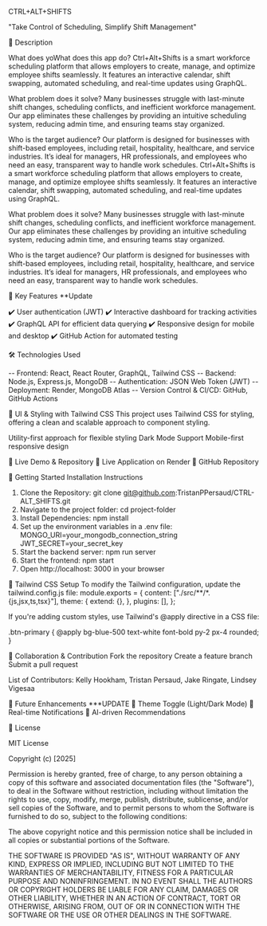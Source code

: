 CTRL+ALT+SHIFTS

"Take Control of Scheduling, Simplify Shift Management"


🚀 Description

What does yoWhat does this app do?
Ctrl+Alt+Shifts is a smart workforce scheduling platform that allows employers to create, manage, and optimize employee shifts seamlessly. It features an interactive calendar, shift swapping, automated scheduling, and real-time updates using GraphQL.

What problem does it solve?
Many businesses struggle with last-minute shift changes, scheduling conflicts, and inefficient workforce management. Our app eliminates these challenges by providing an intuitive scheduling system, reducing admin time, and ensuring teams stay organized.

Who is the target audience?
Our platform is designed for businesses with shift-based employees, including retail, hospitality, healthcare, and service industries. It’s ideal for managers, HR professionals, and employees who need an easy, transparent way to handle work schedules.
Ctrl+Alt+Shifts is a smart workforce scheduling platform that allows employers to create, manage, and optimize employee shifts seamlessly. It features an interactive calendar, shift swapping, automated scheduling, and real-time updates using GraphQL.

What problem does it solve?
Many businesses struggle with last-minute shift changes, scheduling conflicts, and inefficient workforce management. Our app eliminates these challenges by providing an intuitive scheduling system, reducing admin time, and ensuring teams stay organized.

Who is the target audience?
Our platform is designed for businesses with shift-based employees, including retail, hospitality, healthcare, and service industries. It’s ideal for managers, HR professionals, and employees who need an easy, transparent way to handle work schedules.


🎯 Key Features **Update

✔️ User authentication (JWT)
✔️ Interactive dashboard for tracking activities
✔️ GraphQL API for efficient data querying
✔️ Responsive design for mobile and desktop
✔️ GitHub Action for automated testing

🛠 Technologies Used

-- Frontend: React, React Router, GraphQL, Tailwind CSS
-- Backend: Node.js, Express.js, MongoDB
-- Authentication: JSON Web Token (JWT)
-- Deployment: Render, MongoDB Atlas
-- Version Control & CI/CD: GitHub, GitHub Actions

🎨 UI & Styling with Tailwind CSS
This project uses Tailwind CSS for styling, offering a clean and scalable approach to component styling.

Utility-first approach for flexible styling
Dark Mode Support
Mobile-first responsive design

🔗 Live Demo & Repository
📍 Live Application on Render
📂 GitHub Repository

🚀 Getting Started
Installation Instructions

1. Clone the Repository: git clone git@github.com:TristanPPersaud/CTRL-ALT_SHIFTS.git
2. Navigate to the project folder: cd project-folder
3. Install Dependencies: npm install
4. Set up the environment variables in a .env file:
    MONGO_URI=your_mongodb_connection_string
    JWT_SECRET=your_secret_key
5. Start the backend server: npm run server
6. Start the frontend: npm start
7. Open http://localhost: 3000 in your browser

🎨 Tailwind CSS Setup
To modify the Tailwind configuration, update the tailwind.config.js file:
module.exports = {
  content: ["./src/**/*.{js,jsx,ts,tsx}"],
  theme: {
    extend: {},
  },
  plugins: [],
};

If you're adding custom styles, use Tailwind's @apply directive in a CSS file:

.btn-primary {
  @apply bg-blue-500 text-white font-bold py-2 px-4 rounded;
}

🤝 Collaboration & Contribution
Fork the repository
Create a feature branch
Submit a pull request

List of Contributors: Kelly Hookham, Tristan Persaud, Jake Ringate, Lindsey Vigesaa

🔮 Future Enhancements ***UPDATE
🔹 Theme Toggle (Light/Dark Mode)
🔹 Real-time Notifications
🔹 AI-driven Recommendations

📜 License

MIT License

Copyright (c) [2025]

Permission is hereby granted, free of charge, to any person obtaining a copy
of this software and associated documentation files (the "Software"), to deal
in the Software without restriction, including without limitation the rights
to use, copy, modify, merge, publish, distribute, sublicense, and/or sell
copies of the Software, and to permit persons to whom the Software is
furnished to do so, subject to the following conditions:

The above copyright notice and this permission notice shall be included in all
copies or substantial portions of the Software.

THE SOFTWARE IS PROVIDED "AS IS", WITHOUT WARRANTY OF ANY KIND, EXPRESS OR
IMPLIED, INCLUDING BUT NOT LIMITED TO THE WARRANTIES OF MERCHANTABILITY,
FITNESS FOR A PARTICULAR PURPOSE AND NONINFRINGEMENT. IN NO EVENT SHALL THE
AUTHORS OR COPYRIGHT HOLDERS BE LIABLE FOR ANY CLAIM, DAMAGES OR OTHER
LIABILITY, WHETHER IN AN ACTION OF CONTRACT, TORT OR OTHERWISE, ARISING FROM,
OUT OF OR IN CONNECTION WITH THE SOFTWARE OR THE USE OR OTHER DEALINGS IN
THE SOFTWARE.



